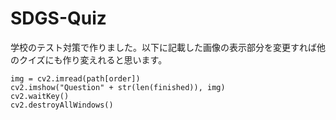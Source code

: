 # SDGS-Quiz
学校のテスト対策で作りました。以下に記載した画像の表示部分を変更すれば他のクイズにも作り変えれると思います。

```
img = cv2.imread(path[order])
cv2.imshow("Question" + str(len(finished)), img)
cv2.waitKey()
cv2.destroyAllWindows()
```